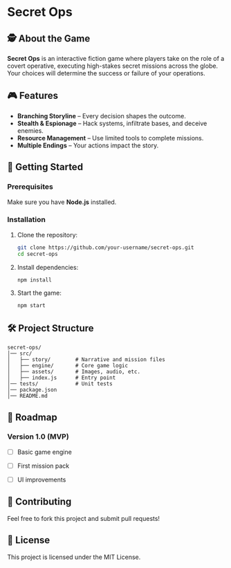 # Secret Ops

## 🕵️ About the Game
**Secret Ops** is an interactive fiction game where players take on the role of a covert operative, executing high-stakes secret missions across the globe. Your choices will determine the success or failure of your operations.

## 🎮 Features
- **Branching Storyline** – Every decision shapes the outcome.
- **Stealth & Espionage** – Hack systems, infiltrate bases, and deceive enemies.
- **Resource Management** – Use limited tools to complete missions.
- **Multiple Endings** – Your actions impact the story.

## 🚀 Getting Started
### Prerequisites
Make sure you have **Node.js** installed.

### Installation
1. Clone the repository:
   ```sh
   git clone https://github.com/your-username/secret-ops.git
   cd secret-ops
   ```
2. Install dependencies:
   ```sh
   npm install
   ```
3. Start the game:
   ```sh
   npm start
   ```

## 🛠️ Project Structure
```
secret-ops/
│── src/
│   ├── story/        # Narrative and mission files
│   ├── engine/       # Core game logic
│   ├── assets/       # Images, audio, etc.
│   ├── index.js      # Entry point
│── tests/            # Unit tests
│── package.json
│── README.md
```

## 🎯 Roadmap
### Version 1.0 (MVP)
- [ ] Basic game engine
- [ ] First mission pack
- [ ] UI improvements


## 🤝 Contributing
Feel free to fork this project and submit pull requests!

## 📜 License
This project is licensed under the MIT License.

